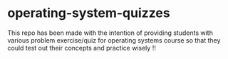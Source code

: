 # operating-system-quizzes
This repo has been made with the intention of providing students with various problem exercise/quiz for operating systems course so that they could test out their concepts and practice wisely !!
